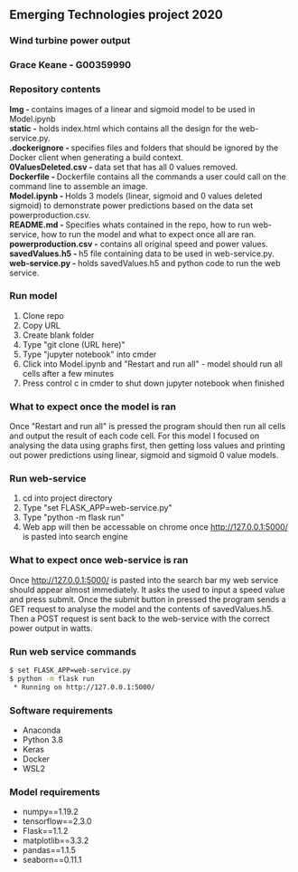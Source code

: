 ## Emerging Technologies project 2020
### Wind turbine power output
### Grace Keane - G00359990

### Repository contents
<b>Img - </b> contains images of a linear and sigmoid model to be used in Model.ipynb<br>
<b>static -</b> holds index.html which contains all the design for the web-service.py.<br>
<b>.dockerignore - </b> specifies files and folders that should be ignored by the Docker client when generating a build context.<br>
<b>0ValuesDeleted.csv - </b> data set that has all 0 values removed.<br>
<b>Dockerfile - </b> Dockerfile contains all the commands a user could call on the command line to assemble an image.<br>
<b>Model.ipynb -  </b> Holds 3 models (linear, sigmoid and 0 values deleted sigmoid) to demonstrate power predictions based on the data set powerproduction.csv.<br>
<b>README.md - </b>Specifies whats contained in the repo, how to run web-service, how to run the model and what to expect once all are ran. <br>
<b>powerproduction.csv -</b> contains all original speed and power values.<br> 
<b>savedValues.h5 - </b> h5 file containing data to be used in web-service.py. <br>
<b>web-service.py - </b> holds savedValues.h5 and python code to run the web service.  <br>

### Run model
1) Clone repo
2) Copy URL
3) Create blank folder
4) Type "git clone (URL here)"
5) Type "jupyter notebook" into cmder
6) Click into Model.ipynb and "Restart and run all" - model should run all cells after a few minutes
7) Press control c in cmder to shut down jupyter notebook when finished

### What to expect once the model is ran
Once "Restart and run all" is pressed the program should then run all cells and output the result of each code cell. For this model I focused on analysing the data using graphs first, then getting loss values and printing out power predictions using linear, sigmoid and sigmoid 0 value models.

### Run web-service
1) cd into project directory
2) Type "set FLASK_APP=web-service.py"
3) Type "python -m flask run"
4) Web app will then be accessable on chrome once http://127.0.0.1:5000/ is pasted into search engine

### What to expect once web-service is ran
Once http://127.0.0.1:5000/ is pasted into the search bar my web service should appear almost immediately. It asks the used to input a speed value and press submit. Once the submit button in pressed the program sends a GET request to analyse the model and the contents of savedValues.h5. Then a POST request is sent back to the web-service with the correct power output in watts.

### Run web service commands

```bash
$ set FLASK_APP=web-service.py
$ python -m flask run
 * Running on http://127.0.0.1:5000/
 ```
 
 ### Software requirements
 - Anaconda
 - Python 3.8
 - Keras
 - Docker
 - WSL2
 
 ### Model requirements
- numpy==1.19.2
- tensorflow==2.3.0
- Flask==1.1.2
- matplotlib==3.3.2
- pandas==1.1.5
- seaborn==0.11.1
